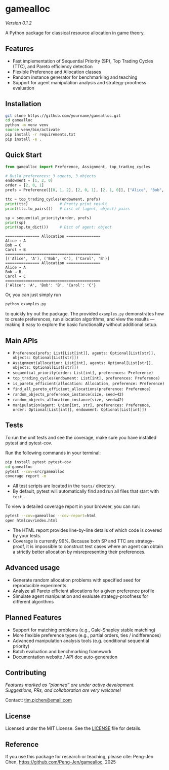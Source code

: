 # gamealloc

_Version 0.1.2_

A Python package for classical resource allocation in game theory.

## Features

- Fast implementation of Sequential Priority (SP), Top Trading Cycles (TTC), and Pareto efficiency detection
- Flexible Preference and Allocation classes
- Random instance generator for benchmarking and teaching
- Support for agent manipulation analysis and strategy-proofness evaluation

## Installation

```bash
git clone https://github.com/yourname/gamealloc.git
cd gamealloc
python -m venv venv
source venv/bin/activate
pip install -r requirements.txt
pip install -e .
```

## Quick Start
```python
from gamealloc import Preference, Assignment, top_trading_cycles

# Build preferences: 3 agents, 3 objects
endowment = [1, 2, 0]
order = [2, 0, 1]
prefs = Preference([[0, 1, 2], [2, 0, 1], [2, 1, 0]], ["Alice", "Bob", "Carol"], ["A", "B", "C"])

ttc = top_trading_cycles(endowment, prefs)
print(ttc)              # Pretty print result
print(ttc.to_pairs())   # List of (agent, object) pairs

sp = sequential_priority(order, prefs)
print(sp)
print(sp.to_dict())     # Dict of agent: object

```

```output
=============== Allocation ===============
Alice → A
Bob → C
Carol → B
==========================================
[('Alice', 'A'), ('Bob', 'C'), ('Carol', 'B')]
=============== Allocation ===============
Alice → A
Bob → B
Carol → C
==========================================
{'Alice': 'A', 'Bob': 'B', 'Carol': 'C'}
```

Or, you can just simply run
```bash
python examples.py
```
to quickly try out the package.
The provided `examples.py` demonstrates how to create preferences, run allocation algorithms, and view the results — making it easy to explore the basic functionality without additional setup.

## Main APIs

- `Preference(prefs: List[List[int]], agents: Optional[List[str]], objects: Optional[List[str]])`
- `Assignment(allocation: List[int], agents: Optional[List[str]], objects: Optional[List[str]])`
- `sequential_priority(order: List[int], preferences: Preference)`
- `top_trading_cycles(endowment: List[int], preferences: Preference)`
- `is_pareto_efficient(allocation: Allocation, preference: Preference)`
- `find_all_pareto_efficient_allocations(preference: Preference)`
- `random_objects_preference_instance(size, seed=42)`
- `random_objects_allocation_instance(size, seed=42)`
- `manipulation(agent: Union[int, str], preferences: Preference, order: Optional[List[int]], endowment: Optional[List[int]])`

## Tests
To run the unit tests and see the coverage, make sure you have installed pytest and pytest-cov. 

Run the following commands in your terminal:
```bash
pip install pytest pytest-cov
cd gamealloc
pytest --cov=src/gamealloc 
coverage report -m
```
- All test scripts are located in the `tests/` directory.
- By default, pytest will automatically find and run all files that start with `test_`.

To view a detailed coverage report in your browser, you can run:
```bash
pytest --cov=gamealloc --cov-report=html
open htmlcov/index.html
```
- The HTML report provides line-by-line details of which code is covered by your tests.
- Coverage is currently 99%. Because both SP and TTC are strategy-proof, it is impossible to construct test cases where an agent can obtain a strictly better allocation by misrepresenting their preferences.

## Advanced usage

- Generate random allocation problems with specified seed for reproducible experiments
- Analyze all Pareto efficient allocations for a given preference profile
- Simulate agent manipulation and evaluate strategy-proofness for different algorithms

## Planned Features

- Support for matching problems (e.g., Gale-Shapley stable matching)
- More flexible preference types (e.g., partial orders, ties / indifferences)
- Advanced manipulation analysis tools (e.g. conditional sequential priority)
- Batch evaluation and benchmarking framework
- Documentation website / API doc auto-generation

## Contributing

_Features marked as “planned” are under active development.  
Suggestions, PRs, and collaboration are very welcome!_

Contact: tim.pjchen@email.com

## License

Licensed under the MIT License. See the [LICENSE](LICENSE) file for details.

## Reference

If you use this package for research or teaching, please cite:
Peng-Jen Chen, https://github.com/Peng-Jen/gamealloc, 2025
